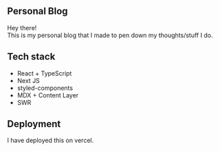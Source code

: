 ## Personal Blog

Hey there!  
This is my personal blog that I made to pen down my thoughts/stuff I do.

## Tech stack 

- React + TypeScript
- Next JS
- styled-components
- MDX + Content Layer
- SWR

## Deployment

I have deployed this on vercel.
